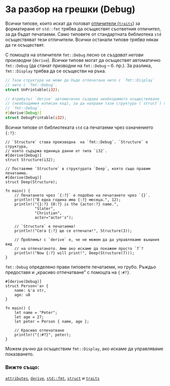 # За разбор на грешки (Debug)

Всички типове, които искат да ползват [отличители (`traits`)][отличители] за
форматиране от `std::fmt` трябва да осъществят съответния отличител, за да
бъдат печатаеми. Само типовете от стандартната библиотека `std` осъществяват
тези отличители. Всички останали типове *трябва* някак да ги осъществят.

С помощта на отличителя `fmt::Debug` лесно се _създават негови производни_
(`derive`). *Всички* типове могат да осъществят автоматично `fmt::Debug` (да
станат призводни на `fmt::Debug` – б. пр.). За разлика, `fmt::Display` трябва да се
осъществи на ръка.

```rust
// Тази структура не може да бъде отпечатана нито с `fmt::Display`
// нито с `fmt::Debug`.
struct UnPrintable(i32);

// Атрибутът `derive` автоматично създава необходимото осъществяване
// (необходимия изписан код), за да направи тази структура (`struct`) печатаема с
// `fmt::Debug`.
#[derive(Debug)]
struct DebugPrintable(i32);
```

Всички типове от библиотеката `std` са печатаеми чрез означението `{:?}`:

```rust,editable
// `Structure` става производна  на `fmt::Debug`. `Structure` е структура,
// която съдържа единица данни от типа `i32`.
#[derive(Debug)]
struct Structure(i32);

// Поставяме `Structure` в структурата `Deep`, която също правим печатаема.
#[derive(Debug)]
struct Deep(Structure);

fn main() {
    // Печатането чрез `{:?}` е подобно на печатането чрез `{}`.
    println!("В една година има {:?} месеца.", 12);
    println!("{1:?} {0:?} is the {actor:?} name.",
             "Slater",
             "Christian",
             actor="actor's");

    // `Structure` е печатаема!
    println!("Сега {:?} ще се отпечати!", Structure(3));

    // Проблемът с `derive` е, че не можем да да управляваме външния вид
    // на отпечатаното. Ами ако искаме да покажем просто `7`?
    println!("Now {:?} will print!", Deep(Structure(7)));
}
```

 `fmt::Debug` определено прави типовете печатаеми, но грубо.
Ръждьо предоставя и „красиво отпечатване” с помощта на `{:#?}`.

```rust,editable
#[derive(Debug)]
struct Person<'a> {
    name: &'a str,
    age: u8
}

fn main() {
    let name = "Peter";
    let age = 27;
    let peter = Person { name, age };

    // Красиво отпечатване
    println!("{:#?}", peter);
}
```

 Можем ръчно да осъществим `fmt::Display`, ако искаме да управляваме показването.

### Вижте също:

[`attributes`][attributes], [`derive`][derive], [`std::fmt`][fmt],
[`struct`][structs] и [`traits`][отличители]

[attributes]: https://doc.rust-lang.org/reference/attributes.html
[derive]: ../../trait/derive.md
[fmt]: https://doc.rust-lang.org/std/fmt/
[structs]: ../../custom_types/structs.md
[отличители]: ../../trait.md
